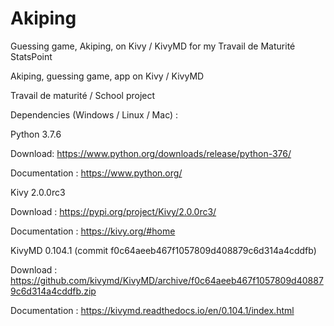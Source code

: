# Akiping
Guessing game, Akiping, on Kivy / KivyMD for my Travail de Maturité
StatsPoint

Akiping, guessing game, app on Kivy / KivyMD

Travail de maturité / School project

Dependencies (Windows / Linux / Mac) :

Python 3.7.6

Download: https://www.python.org/downloads/release/python-376/

Documentation : https://www.python.org/

Kivy 2.0.0rc3

Download : https://pypi.org/project/Kivy/2.0.0rc3/

Documentation : https://kivy.org/#home

KivyMD 0.104.1 (commit f0c64aeeb467f1057809d408879c6d314a4cddfb)

Download : https://github.com/kivymd/KivyMD/archive/f0c64aeeb467f1057809d408879c6d314a4cddfb.zip

Documentation : https://kivymd.readthedocs.io/en/0.104.1/index.html
